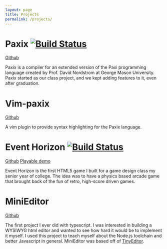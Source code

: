 ```yaml
---
layout: page
title: Projects
permalink: /projects/
---
```


# Paxix [![Build Status](https://travis-ci.org/carl-walker/paxix.svg?branch=master)](https://travis-ci.org/carl-walker/paxix)
[Github](https://github.com/carl-walker/paxix)

Paxix is a compiler for an extended version of the Paxi programming language 
created by Prof. David Nordstrom at George Mason University. Paxix started as our
class project, and we kept adding features to it, even after graduation.

# Vim-paxix
[Github](https://github.com/ewickert/vim-paxix)

A vim plugin to provide syntax highlighting for the Paxix language.

# Event Horizon [![Build Status](https://travis-ci.org/ewickert/event-horizon.svg?branch=master)](https://travis-ci.org/ewickert/event-horizon)
[Github](https://github.com/ewickert/event-horizon)
[Playable demo](https://ewickert.github.io/event-horizon)

Event Horizon is the first HTML5 game I built for a game design class my senior
year of college. The idea was to have a physics based arcade game that brought
back of the fun of retro, high-score driven games.

# MiniEditor
[Github](https://github.com/ewickert/event-horizon)

The first project I ever did with typescript. I was interested in building a 
WYSIWYG html editor and wanted to see how hard it would be to implement it myself.
I used this project to teach myself about the Node.js toolchain and better Javascript
in general. MiniEditor was based off of [TinyEditor](http://www.scriptiny.com/2010/02/javascript-wysiwyg-editor/).

